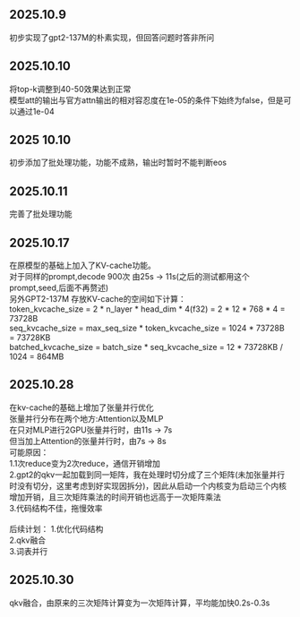 ## 2025.10.9 
初步实现了gpt2-137M的朴素实现，但回答问题时答非所问

## 2025.10.10
将top-k调整到40-50效果达到正常<br>
模型att的输出与官方attn输出的相对容忍度在1e-05的条件下始终为false，但是可以通过1e-04

## 2025 10.10
初步添加了批处理功能，功能不成熟，输出时暂时不能判断eos

## 2025.10.11
完善了批处理功能

## 2025.10.17
在原模型的基础上加入了KV-cache功能。<br>
对于同样的prompt,decode 900次 由25s -> 11s(之后的测试都用这个prompt,seed,后面不再赘述) <br>
另外GPT2-137M 存放KV-cache的空间如下计算：<br>
token_kvcache_size = 2 * n_layer * head_dim * 4(f32) = 2 * 12 * 768 * 4 = 73728B<br>
seq_kvcache_size = max_seq_size * token_kvcache_size = 1024 * 73728B = 73728KB<br>
batched_kvcache_size = batch_size * seq_kvcache_size = 12 * 73728KB / 1024 = 864MB<br>

## 2025.10.28
在kv-cache的基础上增加了张量并行优化 <br>
张量并行分布在两个地方:Attention以及MLP <br>
在只对MLP进行2GPU张量并行时，由11s -> 7s <br>
但当加上Attention的张量并行时，由7s -> 8s <br>
可能原因：<br>
1.1次reduce变为2次reduce，通信开销增加  <br>
2.gpt2的qkv一起加载到同一矩阵，我在处理时切分成了三个矩阵(未加张量并行时没有切分，这里考虑到好实现因拆分)，因此从启动一个内核变为启动三个内核增加开销，且三次矩阵乘法的时间开销也远高于一次矩阵乘法 <br>
3.代码结构不佳，拖慢效率    <br>
<br>
后续计划：
1.优化代码结构      <br>
2.qkv融合       <br>
3.词表并行      <br>

## 2025.10.30
qkv融合，由原来的三次矩阵计算变为一次矩阵计算，平均能加快0.2s-0.3s  <br>

